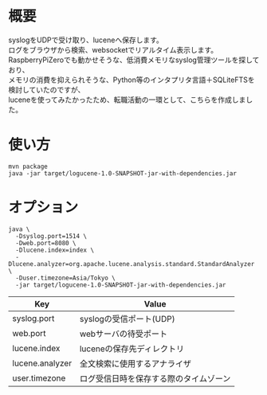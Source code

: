 # 概要
syslogをUDPで受け取り、luceneへ保存します。  
ログをブラウザから検索、websocketでリアルタイム表示します。  
RaspberryPiZeroでも動かせそうな、低消費メモリなsyslog管理ツールを探しており、  
メモリの消費を抑えられそうな、Python等のインタプリタ言語＋SQLiteFTSを検討していたのですが、  
luceneを使ってみたかったため、転職活動の一環として、こちらを作成しました。

# 使い方
```
mvn package
java -jar target/logucene-1.0-SNAPSHOT-jar-with-dependencies.jar
```

# オプション
```
java \
  -Dsyslog.port=1514 \
  -Dweb.port=8080 \
  -Dlucene.index=index \
  -Dlucene.analyzer=org.apache.lucene.analysis.standard.StandardAnalyzer \
  -Duser.timezone=Asia/Tokyo \
  -jar target/logucene-1.0-SNAPSHOT-jar-with-dependencies.jar
```
| Key             | Value                                  |
| --------------- | -------------------------------------- |
| syslog.port     | syslogの受信ポート(UDP)                |
| web.port        | webサーバの待受ポート                  |
| lucene.index    | luceneの保存先ディレクトリ             |
| lucene.analyzer | 全文検索に使用するアナライザ           |
| user.timezone   | ログ受信日時を保存する際のタイムゾーン |
